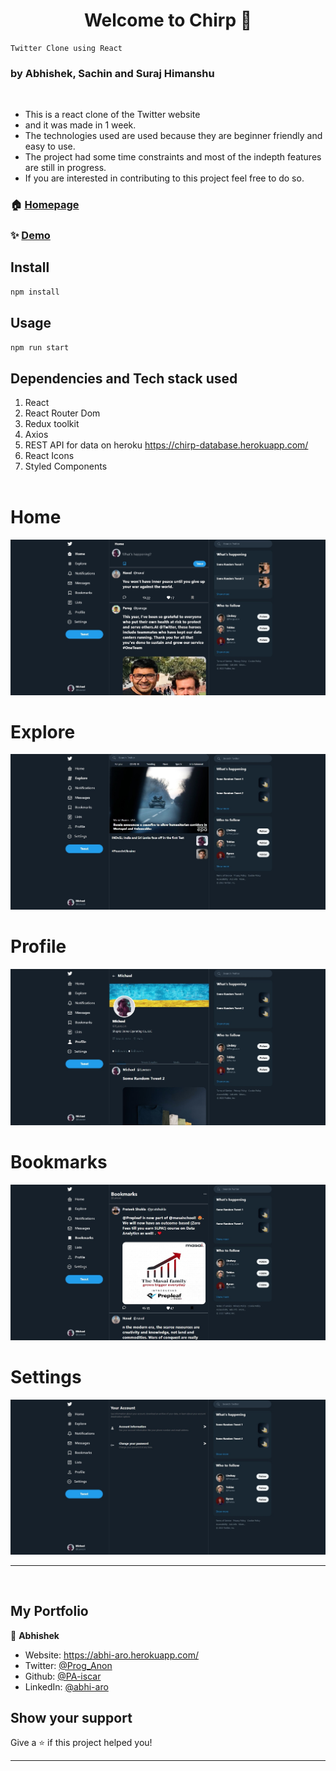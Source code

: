 <h1 align="center">Welcome to Chirp 👋</h1>

```
Twitter Clone using React
```

### by Abhishek, Sachin and Suraj Himanshu

<br/>


- This is a react clone of the Twitter website
- and it was made in 1 week.
- The technologies used are used because they are beginner friendly and easy to use.
- The project had some time constraints and most of the indepth features are still in progress.
- If you are interested in contributing to this project feel free to do so.

### 🏠 [Homepage](./public/twitterHome.jpg)

### ✨ [Demo](https://twitter-chirp.herokuapp.com/)

## Install

```sh
npm install
```

## Usage

```sh
npm run start
```

## Dependencies and Tech stack used

1. React
1. React Router Dom
1. Redux toolkit
1. Axios
1. REST API for data on heroku https://chirp-database.herokuapp.com/
1. React Icons
1. Styled Components
   <br/>
   <br/>
# Home
<img src="./public/twitterHome.jpg">

# Explore
<img src="./public/twitterExplore.jpg">

# Profile
<img src="./public/twitterProfile.jpg">

# Bookmarks
<img src="./public/twitterBookmarks.jpg">

# Settings
<img src="./public/twitterSettings.jpg">

---

<br/>

## My Portfolio

👤 **Abhishek**

- Website: https://abhi-aro.herokuapp.com/
- Twitter: [@Prog_Anon](https://twitter.com/Prog_Anon)
- Github: [@PA-iscar](https://github.com/PA-iscar)
- LinkedIn: [@abhi-aro](https://linkedin.com/in/abhi-aro)

## Show your support

Give a ⭐️ if this project helped you!

---